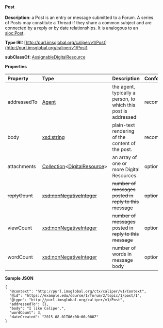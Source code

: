 #### Post

__Description:__ a Post is an entry or message submitted to a Forum. A series of Posts may constitute a Thread if they share a common subject and are connected by a reply or by date relationships. It is analogous to an [sioc:Post](http://rfds.org/sioc/spec/#term_Post).

__Type IRI:__ [http://purl.imsglobal.org/caliper/v1/Post](http://purl.imsglobal.org/caliper/v1/Post)

__subClassOf:__ [AssignableDigitalResource](AssignableDigitalResource.md)

__Properties__

| Property | Type | Description | Conformance|
| :------- | :--- |  :---------- | :-------- |
| addressedTo | [Agent](entities/agent.md) | the agent, typically a person, to which this post is addressed | recommended |
| body | [xsd:string](https://www.w3.org/TR/xmlschema-2/#string) | plain-text rendering of the content of the post. | recommended |
| attachments | [Collection](entities/collection.md)<[DigitalResource](entities/digitalresource.md)> | an array of one or more Digital Resources | optional |
| ~~replyCount~~ | [~~xsd:nonNegativeInteger~~](https://www.w3.org/TR/xmlschema-2/#nonNegativeInteger) | ~~number of messages posted in reply to this message~~ | ~~optional~~ |
| ~~viewCount~~ | [~~xsd:nonNegativeInteger~~](https://www.w3.org/TR/xmlschema-2/#nonNegativeInteger) | ~~number of messages posted in reply to this message~~ | ~~optional~~ |
| wordCount | [xsd:nonNegativeInteger](https://www.w3.org/TR/xmlschema-2/#nonNegativeInteger) | number of words in message body | optional |

__Sample JSON__

```JSONLD
{
  "@context": "http://purl.imsglobal.org/ctx/caliper/v1/Context",
  "@id": "https://example.edu/course/1/forum/2/topic/1/post/1",
  "@type": "http://purl.imsglobal.org/caliper/v1/Post",
  "addressedTo": {},
  "body": "I like Caliper.",
  "wordCount": 3, 
  "dateCreated": "2015-08-01T06:00:00.000Z"
}
```